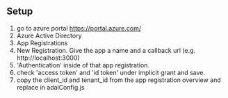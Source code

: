 ## Setup
1. go to azure portal https://portal.azure.com/
2. Azure Active Directory
3. App Registrations
4. New Registration. Give the app a name and a callback url (e.g. http://localhost:3000)
5. 'Authentication' inside of that app registration.
6. check 'access token' and 'id token' under implicit grant and save.
7. copy the client_id and tenant_id from the app registration overview and replace in adalConfig.js  